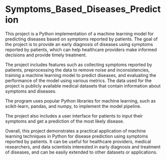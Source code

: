 # Symptoms_Based_Diseases_Prediction

This project is a Python implementation of a machine learning model for predicting diseases based on symptoms reported by patients. The goal of the project is to provide an early diagnosis of diseases using symptoms reported by patients, which can help healthcare providers make informed decisions and provide timely treatment.

The project includes features such as collecting symptoms reported by patients, preprocessing the data to remove noise and inconsistencies, training a machine learning model to predict diseases, and evaluating the performance of the model using various metrics. The data used for the project is publicly available medical datasets that contain information about symptoms and diseases.

The program uses popular Python libraries for machine learning, such as scikit-learn, pandas, and numpy, to implement the model pipeline.

The project also includes a user interface for patients to input their symptoms and get a prediction of the most likely disease.

Overall, this project demonstrates a practical application of machine learning techniques in Python for disease prediction using symptoms reported by patients. It can be useful for healthcare providers, medical researchers, and data scientists interested in early diagnosis and treatment of diseases, and can be easily extended to other datasets or applications.
